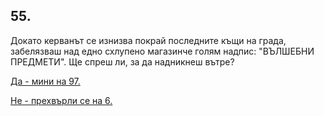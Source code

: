 ## 55.

Докато керванът се изнизва покрай последните къщи на града,
забелязваш над едно схлупено магазинче голям надпис: "ВЪЛШЕБНИ
ПРЕДМЕТИ". Ще спреш ли, за да надникнеш вътре?

[Да - мини на 97.](./97)

[Не - прехвърли се на 6.](./6)

